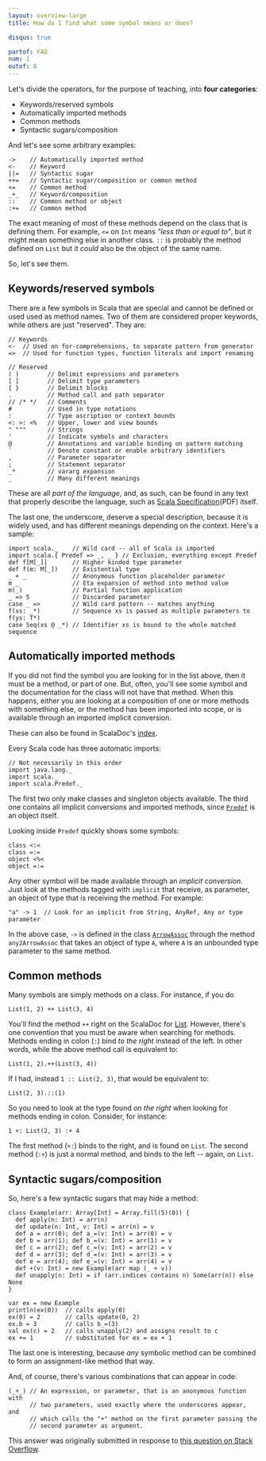 ```yaml
---
layout: overview-large
title: How do I find what some symbol means or does?

disqus: true

partof: FAQ
num: 1
outof: 8
---
```

Let's divide the operators, for the purpose of teaching, into **four categories**:

* Keywords/reserved symbols
* Automatically imported methods
* Common methods
* Syntactic sugars/composition

And let's see some arbitrary examples:

    ->    // Automatically imported method
    <-    // Keyword
    ||=   // Syntactic sugar
    ++=   // Syntactic sugar/composition or common method
    <=    // Common method
    _+_   // Keyword/composition
    ::    // Common method or object
    :+=   // Common method

The exact meaning of most of these methods depend on the class that is defining
them. For example, `<=` on `Int` means _"less than or equal to"_, but it might
mean something else in another class.  `::` is probably the method defined on
`List` but it _could_ also be the object of the same name.

So, let's see them.

Keywords/reserved symbols
-------------------------

There are a few symbols in Scala that are special and cannot be defined or used used as method names. 
Two of them are considered proper keywords, while others are just "reserved". They are:

    // Keywords
    <-  // Used on for-comprehensions, to separate pattern from generator
    =>  // Used for function types, function literals and import renaming

    // Reserved
    ( )        // Delimit expressions and parameters
    [ ]        // Delimit type parameters
    { }        // Delimit blocks
    .          // Method call and path separator
    // /* */   // Comments
    #          // Used in type notations
    :          // Type ascription or context bounds
    <: >: <%   // Upper, lower and view bounds
    " """      // Strings
    '          // Indicate symbols and characters
    @          // Annotations and variable binding on pattern matching
    `          // Denote constant or enable arbitrary identifiers
    ,          // Parameter separator
    ;          // Statement separator
    _*         // vararg expansion
    _          // Many different meanings

These are all _part of the language_, and, as such, can be found in any text
that properly describe the language, such as [Scala Specification][1](PDF)
itself.

The last one, the underscore, deserve a special description, because it is 
widely used, and has different meanings depending on the context. Here's a sample:

    import scala._    // Wild card -- all of Scala is imported
    import scala.{ Predef => _, _ } // Exclusion, everything except Predef
    def f[M[_]]       // Higher kinded type parameter
    def f(m: M[_])    // Existential type
    _ + _             // Anonymous function placeholder parameter
    m _               // Eta expansion of method into method value
    m(_)              // Partial function application
    _ => 5            // Discarded parameter
    case _ =>         // Wild card pattern -- matches anything
    f(xs: _*)         // Sequence xs is passed as multiple parameters to f(ys: T*)
    case Seq(xs @ _*) // Identifier xs is bound to the whole matched sequence

Automatically imported methods
------------------------------

If you did not find the symbol you are looking for in the list above, then
it must be a method, or part of one. But, often, you'll see some symbol and the
documentation for the class will not have that method. When this happens,
either you are looking at a composition of one or more methods with something
else, or the method has been imported into scope, or is available through an
imported implicit conversion.

These can also be found in ScalaDoc's [index][2].

Every Scala code has three automatic imports:

    // Not necessarily in this order
    import java.lang._
    import scala._
    import scala.Predef._

The first two only make classes and singleton objects available. The third one
contains all implicit conversions and imported methods, since [`Predef`][3] is
an object itself.

Looking inside `Predef` quickly shows some symbols:

    class <:<
    class =:=
    object <%<
    object =:=

Any other symbol will be made available through an _implicit conversion_. Just
look at the methods tagged with `implicit` that receive, as parameter, an
object of type that is receiving the method. For example:

    "a" -> 1  // Look for an implicit from String, AnyRef, Any or type parameter

In the above case, `->` is defined in the class [`ArrowAssoc`][4] through the
method `any2ArrowAssoc` that takes an object of type `A`, where `A` is an
unbounded type parameter to the same method.

Common methods
--------------

Many symbols are simply methods on a class. For instance, if you do

    List(1, 2) ++ List(3, 4)

You'll find the method `++` right on the ScalaDoc for [List][5]. However,
there's one convention that you must be aware when searching for methods.
Methods ending in colon (`:`) bind _to the right_ instead of the left. In other
words, while the above method call is equivalent to:

    List(1, 2).++(List(3, 4))

If I had, instead `1 :: List(2, 3)`, that would be equivalent to:

    List(2, 3).::(1)

So you need to look at the type found _on the right_ when looking for methods
ending in colon. Consider, for instance:

    1 +: List(2, 3) :+ 4

The first method (`+:`) binds to the right, and is found on `List`. The second
method (`:+`) is just a normal method, and binds to the left -- again, on
`List`.

Syntactic sugars/composition
-----------------------------

So, here's a few syntactic sugars that may hide a method:

    class Example(arr: Array[Int] = Array.fill(5)(0)) {
      def apply(n: Int) = arr(n)
      def update(n: Int, v: Int) = arr(n) = v
      def a = arr(0); def a_=(v: Int) = arr(0) = v
      def b = arr(1); def b_=(v: Int) = arr(1) = v
      def c = arr(2); def c_=(v: Int) = arr(2) = v
      def d = arr(3); def d_=(v: Int) = arr(3) = v
      def e = arr(4); def e_=(v: Int) = arr(4) = v
      def +(v: Int) = new Example(arr map (_ + v))
      def unapply(n: Int) = if (arr.indices contains n) Some(arr(n)) else None
    }

    var ex = new Example
    println(ex(0))  // calls apply(0)
    ex(0) = 2       // calls update(0, 2)
    ex.b = 3        // calls b_=(3)
    val ex(c) = 2   // calls unapply(2) and assigns result to c
    ex += 1         // substituted for ex = ex + 1

The last one is interesting, because *any* symbolic method can be combined to
form an assignment-like method that way.

And, of course, there's various combinations that can appear in code:

    (_+_) // An expression, or parameter, that is an anonymous function with
          // two parameters, used exactly where the underscores appear, and
          // which calls the "+" method on the first parameter passing the
          // second parameter as argument.

This answer was originally submitted in response to [this question on Stack Overflow][6].

  [1]: http://www.scala-lang.org/sites/default/files/linuxsoft_archives/docu/files/ScalaReference.pdf
  [2]: http://www.scala-lang.org/archives/downloads/distrib/files/nightly/docs/library/index.html#index.index-_
  [3]: http://www.scala-lang.org/api/current/index.html#scala.Predef$
  [4]: http://www.scala-lang.org/api/current/scala/Predef$$ArrowAssoc.html
  [5]: http://www.scala-lang.org/api/current/index.html#scala.collection.immutable.List
  [6]: http://stackoverflow.com/q/7888944/53013
